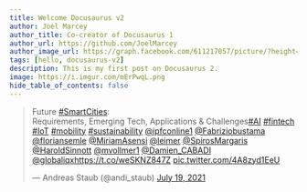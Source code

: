 ```yaml
---
title: Welcome Docusaurus v2
author: Joel Marcey
author_title: Co-creator of Docusaurus 1
author_url: https://github.com/JoelMarcey
author_image_url: https://graph.facebook.com/611217057/picture/?height=200&width=200
tags: [hello, docusaurus-v2]
description: This is my first post on Docusaurus 2.
image: https://i.imgur.com/mErPwqL.png
hide_table_of_contents: false
---
```

<blockquote class="twitter-tweet"><p lang="en" dir="ltr">Future <a href="https://twitter.com/hashtag/SmartCities?src=hash&amp;ref_src=twsrc%5Etfw">#SmartCities</a>:<br>Requirements, Emerging Tech, Applications &amp; Challenges<a href="https://twitter.com/hashtag/AI?src=hash&amp;ref_src=twsrc%5Etfw">#AI</a> <a href="https://twitter.com/hashtag/fintech?src=hash&amp;ref_src=twsrc%5Etfw">#fintech</a> <a href="https://twitter.com/hashtag/IoT?src=hash&amp;ref_src=twsrc%5Etfw">#IoT</a> <a href="https://twitter.com/hashtag/mobility?src=hash&amp;ref_src=twsrc%5Etfw">#mobility</a> <a href="https://twitter.com/hashtag/sustainability?src=hash&amp;ref_src=twsrc%5Etfw">#sustainability</a> <a href="https://twitter.com/ipfconline1?ref_src=twsrc%5Etfw">@ipfconline1</a> <a href="https://twitter.com/Fabriziobustama?ref_src=twsrc%5Etfw">@Fabriziobustama</a> <a href="https://twitter.com/floriansemle?ref_src=twsrc%5Etfw">@floriansemle</a> <a href="https://twitter.com/MiriamAsensi?ref_src=twsrc%5Etfw">@MiriamAsensi</a> <a href="https://twitter.com/leimer?ref_src=twsrc%5Etfw">@leimer</a> <a href="https://twitter.com/SpirosMargaris?ref_src=twsrc%5Etfw">@SpirosMargaris</a> <a href="https://twitter.com/HaroldSinnott?ref_src=twsrc%5Etfw">@HaroldSinnott</a> <a href="https://twitter.com/mvollmer1?ref_src=twsrc%5Etfw">@mvollmer1</a> <a href="https://twitter.com/Damien_CABADI?ref_src=twsrc%5Etfw">@Damien_CABADI</a> <a href="https://twitter.com/globaliqx?ref_src=twsrc%5Etfw">@globaliqx</a><a href="https://t.co/weSKNZ847Z">https://t.co/weSKNZ847Z</a> <a href="https://t.co/4A8zyd1EeU">pic.twitter.com/4A8zyd1EeU</a></p>&mdash; Andreas Staub (@andi_staub) <a href="https://twitter.com/andi_staub/status/1416938856914558978?ref_src=twsrc%5Etfw">July 19, 2021</a></blockquote> <script async src="https://platform.twitter.com/widgets.js" charset="utf-8"></script>
